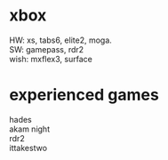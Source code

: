 # xbox  
HW: xs, tabs6, elite2, moga.  
SW: gamepass, rdr2  
wish: mxflex3, surface  

# experienced games  
hades  
akam night  
rdr2  
ittakestwo  
